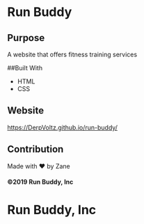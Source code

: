 # Run Buddy

## Purpose
A website that offers fitness training services

##Built With
* HTML
* CSS

## Website
https://DerpVoltz.github.io/run-buddy/

## Contribution
Made with ❤️ by Zane

#### ©️2019 Run Buddy, Inc

# Run Buddy, Inc